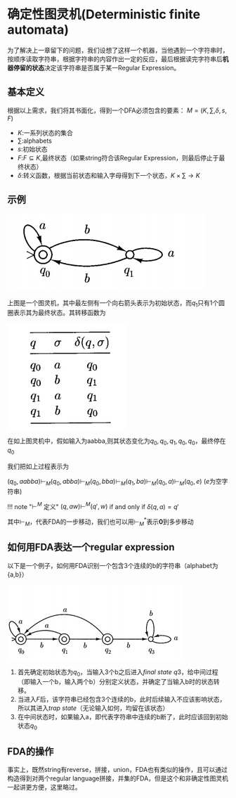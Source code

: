 # 确定性图灵机(Deterministic finite automata)

为了解决上一章留下的问题，我们设想了这样一个机器，当他遇到一个字符串时，按顺序读取字符串，根据字符串的内容作出一定的反应，最后根据读完字符串后**机器停留的状态**决定该字符串是否属于某一Regular Expression。

## 基本定义

根据以上需求，我们将其书面化，得到一个DFA必须包含的要素：
$M=(K,\sum,\delta,s,F)$

* $K$:一系列状态的集合
* $\sum$:alphabets
* $s$:初始状态
* $F$:$F\subseteq K$,最终状态（如果string符合该Regular Expression，则最后停止于最终状态）
* $\delta$:转义函数，根据当前状态和输入字母得到下一个状态，$K \times \sum \rightarrow K$

## 示例

![FDA 1](pic_DFA/image.png)

上图是一个图灵机，其中最左侧有一个向右箭头表示为初始状态，而$q_1$只有1个圆圈表示其为最终状态。其转移函数为

![FDA delta](./pic_DFA/image-1.png)

在如上图灵机中，假如输入为aabba,则其状态变化为$q_0,q_0,q_1,q_0,q_0$，最终停在$q_0$

我们把如上过程表示为

$(q_0,aabba)\vdash_M(q_0,abba)\vdash_M(q_0,bba)\vdash_M(q_1,ba)\vdash_M(q_0,a)\vdash_M(q_0,e)$
($e$为空字符串)

!!! note "$\vdash^M$ 定义"
    $(q,aw)\vdash^M (q',w)$ if and only if $\delta(q,a)=q'$

其中$\vdash_M$，代表FDA的一步移动，我们也可以用$\vdash^*_M$表示**0**到多步移动

## 如何用FDA表达一个regular expression

以下是一个例子，如何用FDA识别一个包含3个连续的b的字符串（alphabet为{a,b}）

![Alt text](pic_DFA/image-2.png)

1. 首先确定初始状态为$q_0$，当输入3个b之后进入$final\ state\ q3$，给中间过程（即输入一个b，输入两个b）分别定义状态，并确定了当输入b时的状态转移。
2. 当进入$F$后，该字符串已经包含3个连续的b，此时后续输入不应该影响状态，所以其进入$trap\ state$（无论输入如何，均留在该状态）
3. 在中间状态时，如果输入a，即代表字符串中连续的b断了，此时应该回到初始状态$q_0$

## FDA的操作

事实上，既然string有reverse，拼接，union，FDA也有类似的操作，且可以通过构造得到对两个regular language拼接，并集的FDA，但是这个和非确定性图灵机一起讲更方便，这里略过。

